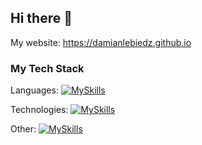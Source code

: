 ## Hi there 👋

My website:
https://damianlebiedz.github.io

### My Tech Stack

Languages:
[![MySkills](https://skillicons.dev/icons?i=py,go,cpp)](https://skillicons.dev)


Technologies:
[![MySkills](https://skillicons.dev/icons?i=fastapi,rabbitmq,postgres,graphql)](https://skillicons.dev)


Other:
[![MySkills](https://skillicons.dev/icons?i=docker,git,linux)](https://skillicons.dev)